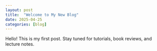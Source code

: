 ```yaml
---
layout: post
title:  "Welcome to My New Blog"
date: 2025-04-25
categories: [blog]
---
```


Hello! This is my first post. Stay tuned for tutorials, book reviews, and lecture notes.